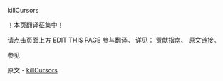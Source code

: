  killCursors

 ！本页翻译征集中！

请点击页面上方 EDIT THIS PAGE 参与翻译。
详见：
[贡献指南]( https://github.com/JinMuInfo/MongoDB-Manual-zh/blob/master/CONTRIBUTING.md )、
[原文链接](  https://docs.mongodb.com/manual/reference/command/killCursors/  )。

 参见

原文 - [killCursors]( https://docs.mongodb.com/manual/reference/command/killCursors/ )

